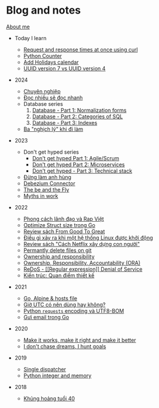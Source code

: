 # Blog and notes

[About me](./README.md)

- Today I learn
  - [Request and response times at once using curl](./today_I_learn/20240527_request-and-response-times-at-once-using-curl.md)
  - [Python Counter](./today_I_learn/20240612_python-counter.md)
  - [Add Holidays calendar](./today_I_learn/20240614_add-holidays-calendar.md)
  - [UUID version 7 vs UUID version 4](./today_I_learn/20240706_uuid7_vs_uuid4.md)

- 2024
  - [Chuyên nghiệp](./2024/20240125_professional-working.md)
  - [Đọc nhiều sẽ đọc nhanh](./2024/20240304_more-you-read-faster-you-read.md)
  - Database series
     1. [Database - Part 1: Normalization forms](./2024/20240226_database-part-1-normalization-forms.md)
     2. [Database - Part 2: Categories of SQL](./2024/20240226_database-part-2-categories-of-SQL.md)
     3. [Database - Part 3: Indexes](./2024/20240226_database-part-3-indexes.md)
  - [Ba "nghịch lý" khi đi làm](./2024/20240731_ba-ngich-ly-khi-di-lam.md)

- 2023
  - Don't get hyped series
    - [Don't get hyped Part 1: Agile/Scrum](./2023/20230224_dont-get-hyped-part-1-agile-scrum.md)
    - [Don't get hyped Part 2: Microservices](./2023/20230225_dont-get-hyped-part-2-microservices.md)
    - [Don't get hyped - Part 3: Technical stack](./2023/20230226_dont-get-hyped-part-3-technical-stack.md)
  - [Đừng làm anh hùng](./2023/20230331_dung-lam-anh-hung.md)
  - [Debezium Connector](./2023/20230801_debezium-connector.md)
  - [The be and the Fly](./2023/20231117_the-bee-and-the-fly.md)
  - [Myths in work](./2023/20231215_myths-in-work.md)

- 2022
  - [Phong cách lãnh đạo và Rap Việt](./2022/20220126_phong_cach_lanh_dao_va_rap_viet.md#phong-cach-lanh-d%E1%BA%A1o-va-rap-vi%E1%BB%87t)
  - [Optimize Struct size trong Go](./2022/20220414_optimize_struct_size_in_go.md#optimize-struct-size-trong-go)
  - [Review sách From Good To Great](./2022/20220416_review_from_good_to_great.md#review-sach-from-good-to-great)
  - [Điều gì xảy ra khi một hệ thống Linux được khởi động](./2022/20220426_dieu_gi_xay_ra_khi_linux_boots.md#di%E1%BB%81u-gi-x%E1%BA%A3y-ra-khi-m%E1%BB%99t-h%E1%BB%87-th%E1%BB%91ng-linux-d%C6%B0%E1%BB%A3c-kh%E1%BB%9Fi-d%E1%BB%99ng)
  - [Review sách "Cách Netflix xây dựng con người"](./2022/20220501_review_sach_cach_netflix_xay_dung_con_nguoi.md#review-sach-cach-netflix-xay-d%E1%BB%B1ng-con-ng%C6%B0%E1%BB%9Di)
  - [Permantly delete files on git](./2022/20220608_permantly-delete-files-on-git.md#permantly-delete-files-on-git)
  - [Ownership and responsibility](./2022/20220609_ownership_and_responsibility.md#ownership-and-responsibility)
  - [Ownership, Responsibility, Accountability (ORA)](./2022/20220610_Ownership_Responsibility_Accountability.md#ownership-responsibility-accountability-ora)
  - [ReDoS - [[Regular expression]] Denial of Service](./2022/20220619_redos.md#redos---regular-expression-denial-of-service)
  - [Kiến trúc: Quan điểm thiết kế](./2022/20221001_architecture_quan_diem_thiet_ke.md#ki%E1%BA%BFn-truc-quan-di%E1%BB%83m-thi%E1%BA%BFt-k%E1%BA%BF)

- 2021
  - [Go, Alpine & hosts file](./2021/20210331_go_alpine_and_hosts_file.md#go-alpine--hosts-file)
  - [Giờ UTC có nên dùng hay không?](./2021/20210523_Gio_UTC_nen_hay_khong.md#gi%E1%BB%9D-utc-co-nen-dung-hay-khong)
  - [Python `requests` encoding và UTF8-BOM](./2021/20210720_python_request_encoding_and_BOM.md#python-requests-encoding-va-utf8-bom)
  - [Gưi email trong Go](./2021/20211003_send_email_in_go.md#g%C6%B0i-email-trong-go)

- 2020
  - [Make it works, make it right and make it better](./2020/20200418_make_it.md#make-it-works-make-it-right-and-make-it-better)
  - [I don't chase dreams, I hunt goals](./2020/20200426_i_dont_chase_dreams.md#i-dont-chase-dreams-i-hunt-goals)

- 2019
  - [Single dispatcher](./2019/20190608_single_dispatcher.md#single-dispatcher)
  - [Python integer and memory](./2019/20190609_python_integer_and_memory.md#python-integer-and-memory)

- 2018
  - [Khủng hoảng tuổi 40](./2018/20180714_khung_hoang_tuoi_40.md)
